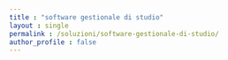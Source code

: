 ```yaml
---
title : "software gestionale di studio"
layout : single
permalink : /soluzioni/software-gestionale-di-studio/
author_profile : false
---
```

